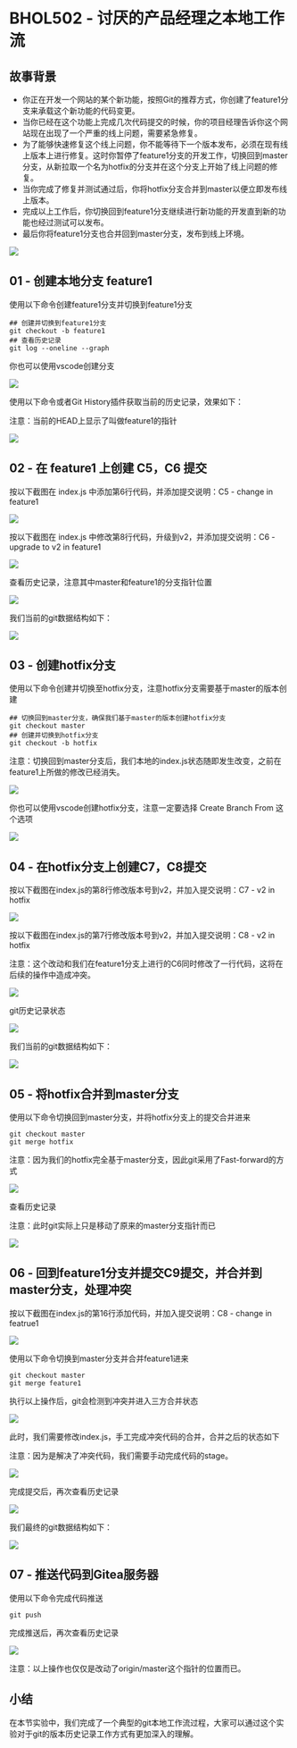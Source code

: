 # BHOL502 - 讨厌的产品经理之本地工作流

## 故事背景

- 你正在开发一个网站的某个新功能，按照Git的推荐方式，你创建了feature1分支来承载这个新功能的代码变更。
- 当你已经在这个功能上完成几次代码提交的时候，你的项目经理告诉你这个网站现在出现了一个严重的线上问题，需要紧急修复。
- 为了能够快速修复这个线上问题，你不能等待下一个版本发布，必须在现有线上版本上进行修复。这时你暂停了feature1分支的开发工作，切换回到master分支，从新拉取一个名为hotfix的分支并在这个分支上开始了线上问题的修复。
- 当你完成了修复并测试通过后，你将hotfix分支合并到master以便立即发布线上版本。
- 完成以上工作后，你切换回到feature1分支继续进行新功能的开发直到新的功能也经过测试可以发布。
- 最后你将feature1分支也合并回到master分支，发布到线上环境。

![](images/bhol502-workflow001.png)

## 01 - 创建本地分支 feature1

使用以下命令创建feature1分支并切换到feature1分支

```shell
## 创建并切换到feature1分支
git checkout -b feature1
## 查看历史记录
git log --oneline --graph
```

你也可以使用vscode创建分支

![](images/bhol502-local001.png)

使用以下命令或者Git History插件获取当前的历史记录，效果如下：

注意：当前的HEAD上显示了叫做feature1的指针

![](images/bhol502-local002.png)

## 02 - 在 feature1 上创建 C5，C6 提交

按以下截图在 index.js 中添加第6行代码，并添加提交说明：C5 - change in feature1

![](images/bhol502-local003.png)

按以下截图在 index.js 中修改第8行代码，升级到v2，并添加提交说明：C6 - upgrade to v2 in feature1

![](images/bhol502-local004.png)

查看历史记录，注意其中master和feature1的分支指针位置

![](images/bhol502-local005.png)

我们当前的git数据结构如下：

![](images/bhol502-local006.png)

## 03 - 创建hotfix分支

使用以下命令创建并切换至hotfix分支，注意hotfix分支需要基于master的版本创建

```shell
## 切换回到master分支，确保我们基于master的版本创建hotfix分支
git checkout master
## 创建并切换到hotfix分支
git checkout -b hotfix
```

注意：切换回到master分支后，我们本地的index.js状态随即发生改变，之前在feature1上所做的修改已经消失。

![](images/bhol502-local007.png)

你也可以使用vscode创建hotfix分支，注意一定要选择 Create Branch From 这个选项

![](images/bhol502-local008.png)

## 04 - 在hotfix分支上创建C7，C8提交

按以下截图在index.js的第8行修改版本号到v2，并加入提交说明：C7 - v2 in hotfix

![](images/bhol502-local009.png)

按以下截图在index.js的第7行修改版本号到v2，并加入提交说明：C8 - v2 in hotfix

注意：这个改动和我们在feature1分支上进行的C6同时修改了一行代码，这将在后续的操作中造成冲突。

![](images/bhol502-local010.png)

git历史记录状态

![](images/bhol502-local011.png)

我们当前的git数据结构如下：

![](images/bhol502-local012.png)

## 05 - 将hotfix合并到master分支

使用以下命令切换回到master分支，并将hotfix分支上的提交合并进来

```shell
git checkout master
git merge hotfix
```

注意：因为我们的hotfix完全基于master分支，因此git采用了Fast-forward的方式

![](images/bhol502-local013.png)

查看历史记录

注意：此时git实际上只是移动了原来的master分支指针而已

![](images/bhol502-local014.png)

## 06 - 回到feature1分支并提交C9提交，并合并到master分支，处理冲突

按以下截图在index.js的第16行添加代码，并加入提交说明：C8 - change in featrue1

![](images/bhol502-local015.png)

使用以下命令切换到master分支并合并feature1进来

```shell
git checkout master
git merge feature1
```

执行以上操作后，git会检测到冲突并进入三方合并状态

![](images/bhol502-local016.png)

此时，我们需要修改index.js，手工完成冲突代码的合并，合并之后的状态如下

注意：因为是解决了冲突代码，我们需要手动完成代码的stage。

![](images/bhol502-local017.png)

完成提交后，再次查看历史记录

![](images/bhol502-local018.png)

我们最终的git数据结构如下：

![](images/bhol502-local019.png)

## 07 - 推送代码到Gitea服务器

使用以下命令完成代码推送

```shell
git push
```

完成推送后，再次查看历史记录

![](images/bhol502-local020.png)

注意：以上操作也仅仅是改动了origin/master这个指针的位置而已。

## 小结

在本节实验中，我们完成了一个典型的git本地工作流过程，大家可以通过这个实验对于git的版本历史记录工作方式有更加深入的理解。

